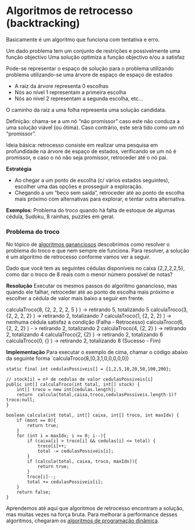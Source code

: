 
# Algoritmos de retrocesso (backtracking)

Basicamente é um algoritmo que funciona com tentativa e erro.

Um dado problema tem um conjunto de restrições e possivelmente uma função objectivo
Uma solução optimiza a função objectivo e/ou a satisfaz

Pode-se representar o espaço de solução para o problema utilizando problema utilizando-se uma árvore de espaço de espaço de estados
- A raiz da árvore representa 0 escolhas
- Nós ao nível 1 representam a primeira escolha
- Nós ao nível 2 representam a segunda escolha, etc…

O caminho da raiz a uma folha representa uma solução candidata.

Definição: chama-se a um nó “não promissor”  caso este não conduza a uma solução viável (ou ótima). Caso contrário, este será tido como um nó “promissor”.

Ideia básica:  retrocesso consiste em realizar uma pesquisa em profundidade na árvore de espaço de estados, verificando se um nó é promissor, e caso o nó não seja promissor, retroceder até o nó pai.

**Estratégia**
- Ao chegar a um ponto de escolha (c/ vários estados seguintes), escolher uma das opções e prosseguir a exploração.
- Chegando a um “beco sem saída”, retroceder até ao ponto de escolha mais próximo com alternativas para explorar, e tentar outra alternativa.


**Exemplos**: Problema do troco quando há falta de estoque de algumas cédula, Sudoku, 8 rainhas, puzzles em geral.


### Problema do troco
No tópico de [algoritmos gananciosos](greedy) descobrimos como resolver o problema do troco e que nem sempre ele funciona. Para resolver, a solução é um algoritmo de retrocesso conforme vamos ver a seguir.

Dado que você tem as seguintes cédulas disponíveis no caixa {2,2,2,2,5}, como dar o troco de 8 reais com o menor número possível de notas?

**Resolução**
Executar os mesmos passos do algoritmo ganancioso, mas quando ele falhar, retroceder até ao ponto de escolha mais próximo e escolher a cédula de valor mais baixo a seguir em frente.

calculaTroco(8, {2, 2, 2, 2, 5 } ) -> retirando 5, totalizando 5
calculaTroco(3, {2, 2, 2, 2} ) -> retirando 2, totalizando 7
calculaTroco(1, {2, 2, 2} ) -> nenhuma cédula satisfaz a condição
(Falha - Retrocesso)
calculaTroco(6, {2, 2, 2} ) - > retirando 2, totalizando 2
calculaTroco(4, {2, 2} ) -> retirando 2, totalizando 4
calculaTroco(2, {2} ) -> retirando 2, totalizando 6
calculaTroco(0, {} ) -> retirando 2, totalizando 8
(Sucesso - Fim)

**Implementação**
Para executar o exemplo de cima, chamar o código abaixo da seguinte forma `calculaTroco(8,[0,3,1,0,0,0,0,0])
```
static final int cedulasPossiveis[] = {1,2,5,10,20,50,100,200};

// stock[i] = nº de cedulas de valor cedulasPossiveis[i] 
public int[] calculaTroco(int total, int[] stock) { 
	int[] troco = new int[cedulas.length]; 
	return  calcula(total,caixa,troco,cedulasPossiveis.length-1)? troco:null; 
}

boolean calcula(int total, int[] caixa, int[] troco, int maxIdx) {
	if (mont == 0){
		return true;
	} 
	for (int i = maxIdx; i >= 0; i--){
		if (caixa[i] > troco[i] && cedulas[i] <= total) { 
			troco[i]++; 
			total -= cedulasPossiveis[i]; 
		}
		if (calcula(total, caixa, troco, maxIdx)){
			return true; 
		}
		troco[i]--; 
		total += cedulasPossiveis[i]; 
	}
	return false; 
}
```

Aprendemos até aqui que algoritmos de retrocesso encontram a solução, mas muitas vezes na força bruta. Para melhorar a performance desses algoritmos, chegaram os [algoritmos de programação dinâmica](dynamicprogramming).
